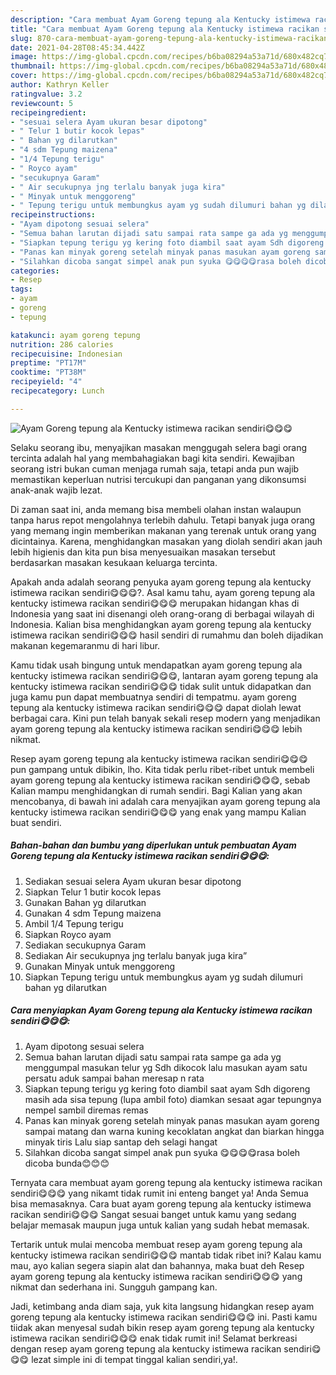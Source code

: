 ```yaml
---
description: "Cara membuat Ayam Goreng tepung ala Kentucky istimewa racikan sendiri😋😋😋 Sederhana Untuk Jualan"
title: "Cara membuat Ayam Goreng tepung ala Kentucky istimewa racikan sendiri😋😋😋 Sederhana Untuk Jualan"
slug: 870-cara-membuat-ayam-goreng-tepung-ala-kentucky-istimewa-racikan-sendiri-sederhana-untuk-jualan
date: 2021-04-28T08:45:34.442Z
image: https://img-global.cpcdn.com/recipes/b6ba08294a53a71d/680x482cq70/ayam-goreng-tepung-ala-kentucky-istimewa-racikan-sendiri😋😋😋-foto-resep-utama.jpg
thumbnail: https://img-global.cpcdn.com/recipes/b6ba08294a53a71d/680x482cq70/ayam-goreng-tepung-ala-kentucky-istimewa-racikan-sendiri😋😋😋-foto-resep-utama.jpg
cover: https://img-global.cpcdn.com/recipes/b6ba08294a53a71d/680x482cq70/ayam-goreng-tepung-ala-kentucky-istimewa-racikan-sendiri😋😋😋-foto-resep-utama.jpg
author: Kathryn Keller
ratingvalue: 3.2
reviewcount: 5
recipeingredient:
- "sesuai selera Ayam ukuran besar dipotong"
- " Telur 1 butir kocok lepas"
- " Bahan yg dilarutkan"
- "4 sdm Tepung maizena"
- "1/4 Tepung terigu"
- " Royco ayam"
- "secukupnya Garam"
- " Air secukupnya jng terlalu banyak juga kira"
- " Minyak untuk menggoreng"
- " Tepung terigu untuk membungkus ayam yg sudah dilumuri bahan yg dilarutkan"
recipeinstructions:
- "Ayam dipotong sesuai selera"
- "Semua bahan larutan dijadi satu sampai rata sampe ga ada yg menggumpal masukan telur yg Sdh dikocok lalu masukan ayam satu persatu aduk sampai bahan meresap n rata"
- "Siapkan tepung terigu yg kering foto diambil saat ayam Sdh digoreng masih ada sisa tepung (lupa ambil foto) diamkan sesaat agar tepungnya nempel sambil diremas remas"
- "Panas kan minyak goreng setelah minyak panas masukan ayam goreng sampai matang dan warna kuning kecoklatan angkat dan biarkan hingga minyak tiris Lalu siap santap deh selagi hangat"
- "Silahkan dicoba sangat simpel anak pun syuka 😋😋😋😋rasa boleh dicoba bunda😊😊😊"
categories:
- Resep
tags:
- ayam
- goreng
- tepung

katakunci: ayam goreng tepung 
nutrition: 286 calories
recipecuisine: Indonesian
preptime: "PT17M"
cooktime: "PT38M"
recipeyield: "4"
recipecategory: Lunch

---
```



![Ayam Goreng tepung ala Kentucky istimewa racikan sendiri😋😋😋](https://img-global.cpcdn.com/recipes/b6ba08294a53a71d/680x482cq70/ayam-goreng-tepung-ala-kentucky-istimewa-racikan-sendiri😋😋😋-foto-resep-utama.jpg)

Selaku seorang ibu, menyajikan masakan menggugah selera bagi orang tercinta adalah hal yang membahagiakan bagi kita sendiri. Kewajiban seorang istri bukan cuman menjaga rumah saja, tetapi anda pun wajib memastikan keperluan nutrisi tercukupi dan panganan yang dikonsumsi anak-anak wajib lezat.

Di zaman  saat ini, anda memang bisa membeli olahan instan walaupun tanpa harus repot mengolahnya terlebih dahulu. Tetapi banyak juga orang yang memang ingin memberikan makanan yang terenak untuk orang yang dicintainya. Karena, menghidangkan masakan yang diolah sendiri akan jauh lebih higienis dan kita pun bisa menyesuaikan masakan tersebut berdasarkan masakan kesukaan keluarga tercinta. 



Apakah anda adalah seorang penyuka ayam goreng tepung ala kentucky istimewa racikan sendiri😋😋😋?. Asal kamu tahu, ayam goreng tepung ala kentucky istimewa racikan sendiri😋😋😋 merupakan hidangan khas di Indonesia yang saat ini disenangi oleh orang-orang di berbagai wilayah di Indonesia. Kalian bisa menghidangkan ayam goreng tepung ala kentucky istimewa racikan sendiri😋😋😋 hasil sendiri di rumahmu dan boleh dijadikan makanan kegemaranmu di hari libur.

Kamu tidak usah bingung untuk mendapatkan ayam goreng tepung ala kentucky istimewa racikan sendiri😋😋😋, lantaran ayam goreng tepung ala kentucky istimewa racikan sendiri😋😋😋 tidak sulit untuk didapatkan dan juga kamu pun dapat membuatnya sendiri di tempatmu. ayam goreng tepung ala kentucky istimewa racikan sendiri😋😋😋 dapat diolah lewat berbagai cara. Kini pun telah banyak sekali resep modern yang menjadikan ayam goreng tepung ala kentucky istimewa racikan sendiri😋😋😋 lebih nikmat.

Resep ayam goreng tepung ala kentucky istimewa racikan sendiri😋😋😋 pun gampang untuk dibikin, lho. Kita tidak perlu ribet-ribet untuk membeli ayam goreng tepung ala kentucky istimewa racikan sendiri😋😋😋, sebab Kalian mampu menghidangkan di rumah sendiri. Bagi Kalian yang akan mencobanya, di bawah ini adalah cara menyajikan ayam goreng tepung ala kentucky istimewa racikan sendiri😋😋😋 yang enak yang mampu Kalian buat sendiri.

<!--inarticleads1-->

##### Bahan-bahan dan bumbu yang diperlukan untuk pembuatan Ayam Goreng tepung ala Kentucky istimewa racikan sendiri😋😋😋:

1. Sediakan sesuai selera Ayam ukuran besar dipotong
1. Siapkan  Telur 1 butir kocok lepas
1. Gunakan  Bahan yg dilarutkan
1. Gunakan 4 sdm Tepung maizena
1. Ambil 1/4 Tepung terigu
1. Siapkan  Royco ayam
1. Sediakan secukupnya Garam
1. Sediakan  Air secukupnya jng terlalu banyak juga kira”
1. Gunakan  Minyak untuk menggoreng
1. Siapkan  Tepung terigu untuk membungkus ayam yg sudah dilumuri bahan yg dilarutkan




<!--inarticleads2-->

##### Cara menyiapkan Ayam Goreng tepung ala Kentucky istimewa racikan sendiri😋😋😋:

1. Ayam dipotong sesuai selera
1. Semua bahan larutan dijadi satu sampai rata sampe ga ada yg menggumpal masukan telur yg Sdh dikocok lalu masukan ayam satu persatu aduk sampai bahan meresap n rata
1. Siapkan tepung terigu yg kering foto diambil saat ayam Sdh digoreng masih ada sisa tepung (lupa ambil foto) diamkan sesaat agar tepungnya nempel sambil diremas remas
1. Panas kan minyak goreng setelah minyak panas masukan ayam goreng sampai matang dan warna kuning kecoklatan angkat dan biarkan hingga minyak tiris Lalu siap santap deh selagi hangat
1. Silahkan dicoba sangat simpel anak pun syuka 😋😋😋😋rasa boleh dicoba bunda😊😊😊




Ternyata cara membuat ayam goreng tepung ala kentucky istimewa racikan sendiri😋😋😋 yang nikamt tidak rumit ini enteng banget ya! Anda Semua bisa memasaknya. Cara buat ayam goreng tepung ala kentucky istimewa racikan sendiri😋😋😋 Sangat sesuai banget untuk kamu yang sedang belajar memasak maupun juga untuk kalian yang sudah hebat memasak.

Tertarik untuk mulai mencoba membuat resep ayam goreng tepung ala kentucky istimewa racikan sendiri😋😋😋 mantab tidak ribet ini? Kalau kamu mau, ayo kalian segera siapin alat dan bahannya, maka buat deh Resep ayam goreng tepung ala kentucky istimewa racikan sendiri😋😋😋 yang nikmat dan sederhana ini. Sungguh gampang kan. 

Jadi, ketimbang anda diam saja, yuk kita langsung hidangkan resep ayam goreng tepung ala kentucky istimewa racikan sendiri😋😋😋 ini. Pasti kamu tiidak akan menyesal sudah bikin resep ayam goreng tepung ala kentucky istimewa racikan sendiri😋😋😋 enak tidak rumit ini! Selamat berkreasi dengan resep ayam goreng tepung ala kentucky istimewa racikan sendiri😋😋😋 lezat simple ini di tempat tinggal kalian sendiri,ya!.

